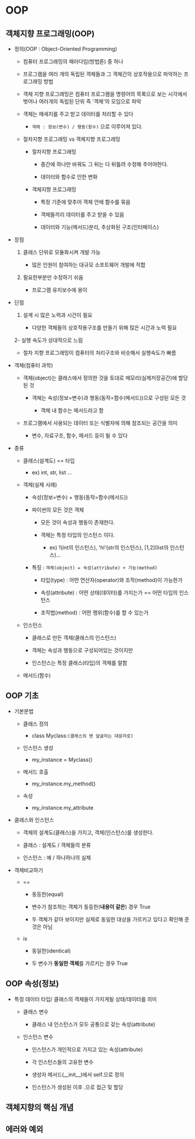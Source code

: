 # OOP

## 객체지향 프로그래밍(OOP)

- 정의(OOP : Object-Oriented Programming)
  
  - 컴퓨터 프로그래밍의 패러다임(방법론) 중 하나
  
  - 프로그램을 여러 개의 독립된 객체들과 그 객체간의 상호작용으로 파악하는 프로그래밍 방법
  
  - 객체 지향 프로그래밍은 컴퓨터 프로그램을 명령어의 목록으로 보는 시각에서 벗어나 여러개의 독립된 단위 즉 '객체'의 모임으로 파악
  
  - 객체는 메세지를 주고 받고 데이터를 처리할 수 있다
    
    - `객체 : 정보(변수) / 행동(함수)` 으로 이루어져 있다.
  
  - 절차지향 프로그래밍 vs 객체지향 프로그래밍
    
    - 절차지향 프로그래밍
      
      - 중간에 하나만 바꿔도 그 뒤는 다 뒤틀려 수정해 주어야한다.
      
      - 데이터와 함수로 인한 변화
    
    - 객체지향 프로그래밍
      
      - 특정 기준에 맞추어  객체 안에 함수를 묶음
      
      - 객체들끼리 데이터를 주고 받을 수 있음
      
      - 데이터와 기능(메서드)분리, 추상화된 구조(인터페이스)

- 장점
  
  1. 클래스 단위로 모듈화시켜 개발 가능
     
     - 많은 인원이 참여하는 대규모 소프트웨어 개발에 적합
  
  2. 필요한부분만 수정하기 쉬움
     
     - 프로그램 유지보수에 용이

- 단점
  
  1. 설계 시 많은 노력과 시간이 필요
     
     - 다양한 객체들의 상호작용구조를 만들기 위해 많은 시간과 노력 필요
  
  2- 실행 속도가 상대적으로 느림
  
  - 절차 지향 프로그래밍이 컴퓨터의 처리구조와 비슷해서 실행속도가 빠름

- 객체(컴퓨터 과학)
  
  - 객체(object)는 클래스에서 정의한 것을 토대로 메모리(실제저장공간)에 할당된 것
    
    - 객체는 속성(정보=변수)과 행동(동작=함수(메서드))으로 구성된 모든 것
      
      - 객체 내 함수는 메서드라고 함
  
  - 프로그램에서 사용되는 데이터 또는 식별자에 의해 참조되는 공간을 의미
    
    - 변수, 자료구조, 함수, 메서드 등이 될 수 있다

- 종류
  
  - 클래스(설계도) == 타입
    
    - ex) int, str, list ...
  
  - 객체(실제 사례)
    
    - 속성(정보=변수) + 행동(동작=함수(메서드))
    
    - 파이썬의 모든 것은 객체
      
      - 모든 것이 속성과 행동이 존재한다.
      
      - 객체는 특정 타입의 인스턴스 이다.
        
        - ex) 1(int의 인스턴스), 'hi'(str의 인스턴스), [1,2]\(list의 인스턴스)...
    
    - 특징 : `객체(object) = 속성(attribute) + 기능(method)`
      
      - 타입(type) : 어떤 연산자(operator)와 조작(method)이 가능한가
      
      - 속성(attribute) : 어떤 상태(데이터)를 가지는가 == 어떤 타입의 인스턴스
      
      - 조작법(method) : 어떤 행위(함수)를 할 수 있는가
  
  - 인스턴스
    
    - 클래스로 만든 객체(클래스의 인스턴스)
    
    - 객체는 속성과 행동으로 구성되어있는 것이지만
    
    - 인스턴스는 특정 클래스(타입)의 객체를 말함
  
  - 메서드(함수)

## OOP 기초

- 기본문법
  
  - 클래스 정의
    
    - class Myclass:`(클래스의 맨 앞글자는 대문자로)`
  
  - 인스턴스 생성
    
    - my_instance = Myclass()
  
  - 메서드 호출
    
    - my_instance.my_method()
  
  - 속성
    
    - my_instance.my_attribute

- 클래스와 인스턴스
  
  - 객체의 설계도(클래스)을 가지고, 객체(인스턴스)를 생성한다.
  
  - 클래스 : 설계도 / 객체들의 분류
  
  - 인스턴스 : 예 / 하나하나의 실체

- 객체비교하기
  
  - ==
    
    - 동등한(equal)
    
    - 변수가 참조하는 객체가 동등한(**내용이 같은**) 경우 True
    
    - 두 객체가 같아 보이지만 실제로 동일한 대상을 가르키고 있다고 확인해 준것은 아님
  
  - is
    
    - 동일한(identical)
    
    - 두 변수가 **동일한 객체**를 가르키는 경우 True

## OOP 속성(정보)

- 특정 데이터 타입/ 클래스의 객체들이 가지게될 상태/데이터를 의미
  
  - 클래스 변수
    
    - 클래스 내 인스턴스가 모두 공통으로 갖는 속성(attribute)
  
  - 인스턴스 변수
    
    - 인스턴스가 개인적으로 가지고 있는 속성(attribute)
    
    - 각 인스턴스들의 고유한 변수
    
    - 생성자 메서드(\_\_init\_\_)에서 self.<name>으로 정의
    
    - 인스턴스가 생성된 이후 <instance>.<name>으로 접근 및 할당







## 객체지향의 핵심 개념

## 에러와 예외
